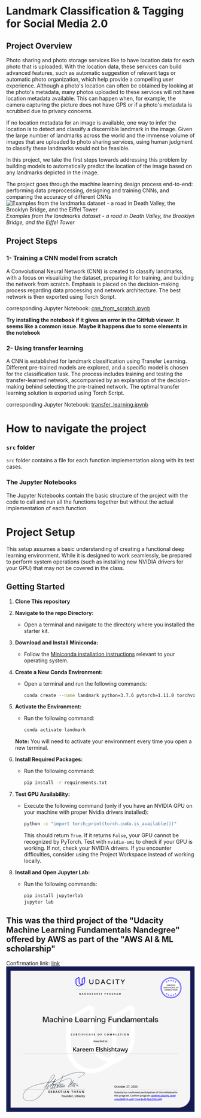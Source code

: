 # Landmark Classification & Tagging for Social Media 2.0

## Project Overview
Photo sharing and photo storage services like to have location data for each photo that is uploaded. With the location data, these services can build advanced features, such as automatic suggestion of relevant tags or automatic photo organization, which help provide a compelling user experience. Although a photo's location can often be obtained by looking at the photo's metadata, many photos uploaded to these services will not have location metadata available. This can happen when, for example, the camera capturing the picture does not have GPS or if a photo's metadata is scrubbed due to privacy concerns.

If no location metadata for an image is available, one way to infer the location is to detect and classify a discernible landmark in the image. Given the large number of landmarks across the world and the immense volume of images that are uploaded to photo sharing services, using human judgment to classify these landmarks would not be feasible.

In this project, we take the first steps towards addressing this problem by building models to automatically predict the location of the image based on any landmarks depicted in the image.
 
The project goes through the machine learning design process end-to-end: performing data preprocessing, designing and training CNNs, and comparing the accuracy of different CNNs
<img alt="Examples from the landmarks dataset - a road in Death Valley, the Brooklyn Bridge, and the Eiffel Tower" src="https://video.udacity-data.com/topher/2021/February/602dac82_landmarks-example/landmarks-example.png" class="chakra-image css-mvsohj">
*Examples from the landmarks dataset - a road in Death Valley, the Brooklyn Bridge, and the Eiffel Tower*

## Project Steps
### 1- Training a CNN model from scratch
A Convolutional Neural Network (CNN) is created to classify landmarks, with a focus on visualizing the dataset, preparing it for training, and building the network from scratch. Emphasis is placed on the decision-making process regarding data processing and network architecture. The best network is then exported using Torch Script.

corresponding Jupyter Notebook: [cnn_from_scratch.ipynb](cnn_from_scratch.ipynb)

**Try installing the notebook if it gives an error in the GitHub viewer. It seems like a common issue. Maybe it happens due to some elements in the notebook**
### 2- Using transfer learning
A CNN is established for landmark classification using Transfer Learning. Different pre-trained models are explored, and a specific model is chosen for the classification task. The process includes training and testing the transfer-learned network, accompanied by an explanation of the decision-making behind selecting the pre-trained network. The optimal transfer learning solution is exported using Torch Script.

corresponding Jupyter Notebook: [transfer_learning.ipynb](transfer_learning.ipynb)

# How to navigate the project

### `src` folder
`src` folder contains a file for each function implementation along with its test cases. 

### The Jupyter Notebooks
The Jupyter Notebooks contain the basic structure of the project with the code to call and run all the functions together but without the actual implementation of each function.   

# Project Setup

This setup assumes a basic understanding of creating a functional deep learning environment. While it is designed to work seamlessly, be prepared to perform system operations (such as installing new NVIDIA drivers for your GPU) that may not be covered in the class.

## Getting Started

1. **Clone This repository**

2. **Navigate to the repo Directory:**
   - Open a terminal and navigate to the directory where you installed the starter kit.

3. **Download and Install Miniconda:**
   - Follow the [Miniconda installation instructions](https://docs.conda.io/projects/conda/en/latest/user-guide/install/index.html) relevant to your operating system.

4. **Create a New Conda Environment:**
   - Open a terminal and run the following commands:
     ```bash
     conda create --name landmark python=3.7.6 pytorch=1.11.0 torchvision torchaudio cudatoolkit -c pytorch
     ```

5. **Activate the Environment:**
   - Run the following command:
     ```bash
     conda activate landmark
     ```
   **Note:** You will need to activate your environment every time you open a new terminal.

6. **Install Required Packages:**
   - Run the following command:
     ```bash
     pip install -r requirements.txt
     ```

7. **Test GPU Availability:**
   - Execute the following command (only if you have an NVIDIA GPU on your machine with proper Nvidia drivers installed):
     ```bash
     python -c "import torch;print(torch.cuda.is_available())"
     ```
     This should return `True`. If it returns `False`, your GPU cannot be recognized by PyTorch. Test with `nvidia-smi` to check if your GPU is working. If not, check your NVIDIA drivers. If you encounter difficulties, consider using the Project Workspace instead of working locally.

8. **Install and Open Jupyter Lab:**
   - Run the following commands:
     ```bash
     pip install jupyterlab
     jupyter lab
     ```
## This was the third project of the "Udacity Machine Learning Fundamentals Nandegree" offered by AWS as part of the "AWS AI & ML scholarship"
Confirmation  link: [link](https://graduation.udacity.com/confirm/e/ba2b0610-ee8f-11ed-8e43-fbdc25fcc49f)
![Certificate](https://github.com/Kshishtawy/Developing-a-Handwritten-Digits-Classifier-with-PyTorch/blob/main/Certificate/Udacity%20-%20Machine%20Learning%20Fundamentals.png?raw=true)
